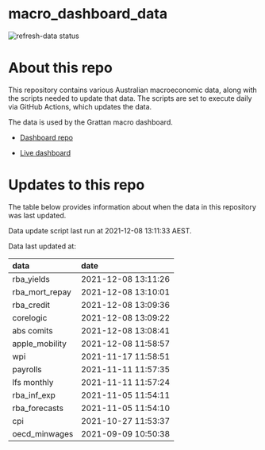 
<!-- README.md is generated from README.Rmd. Please edit that file -->

# macro\_dashboard\_data

<!-- badges: start -->

![refresh-data
status](https://github.com/grattan/macro_dashboard_data/workflows/refresh-data/badge.svg)

<!-- badges: end -->

# About this repo

This repository contains various Australian macroeconomic data, along
with the scripts needed to update that data. The scripts are set to
execute daily via GitHub Actions, which updates the data.

The data is used by the Grattan macro dashboard.

  - [Dashboard repo](https://github.com/grattan/macrodashboard)

  - [Live dashboard](https://mattcowgill.shinyapps.io/macrodashboard/)

# Updates to this repo

The table below provides information about when the data in this
repository was last updated.

Data update script last run at 2021-12-08 13:11:33 AEST.

Data last updated at:

| data             | date                |
| :--------------- | :------------------ |
| rba\_yields      | 2021-12-08 13:11:26 |
| rba\_mort\_repay | 2021-12-08 13:10:01 |
| rba\_credit      | 2021-12-08 13:09:36 |
| corelogic        | 2021-12-08 13:09:22 |
| abs comits       | 2021-12-08 13:08:41 |
| apple\_mobility  | 2021-12-08 11:58:57 |
| wpi              | 2021-11-17 11:58:51 |
| payrolls         | 2021-11-11 11:57:35 |
| lfs monthly      | 2021-11-11 11:57:24 |
| rba\_inf\_exp    | 2021-11-05 11:54:11 |
| rba\_forecasts   | 2021-11-05 11:54:10 |
| cpi              | 2021-10-27 11:53:37 |
| oecd\_minwages   | 2021-09-09 10:50:38 |
